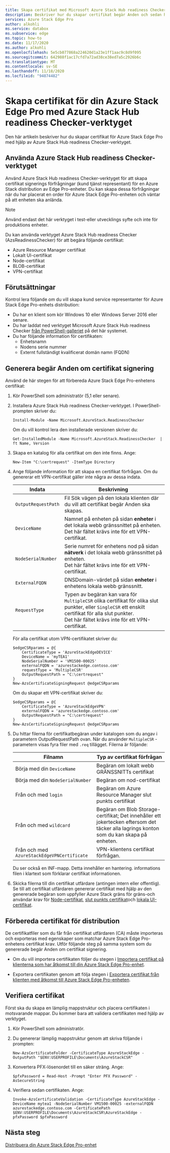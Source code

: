```yaml
---
title: Skapa certifikat med Microsoft Azure Stack Hub readiness Checker-verktyget | Microsoft Docs
description: Beskriver hur du skapar certifikat begär Anden och sedan hämtar och installerar certifikat på din Azure Stack Edge Pro GPU-enhet med hjälp av verktyget Azure Stack Hub readiness Checker.
services: Azure Stack Edge Pro
author: alkohli
ms.service: databox
ms.subservice: edge
ms.topic: how-to
ms.date: 11/17/2020
ms.author: alkohli
ms.openlocfilehash: 5e5cb077868a224620d1a23e1ff1aac9c8d9f095
ms.sourcegitcommit: 642988f1ac17cfd7a72ad38ce38ed7a5c2926b6c
ms.translationtype: MT
ms.contentlocale: sv-SE
ms.lasthandoff: 11/18/2020
ms.locfileid: "94874482"
---
```

# <a name="create-certificates-for-your-azure-stack-edge-pro-using-azure-stack-hub-readiness-checker-tool"></a>Skapa certifikat för din Azure Stack Edge Pro med Azure Stack Hub readiness Checker-verktyget 

<!--[!INCLUDE [applies-to-skus](../../includes/azure-stack-edge-applies-to-all-sku.md)]-->

Den här artikeln beskriver hur du skapar certifikat för Azure Stack Edge Pro med hjälp av Azure Stack Hub readiness Checker-verktyget. 

## <a name="using-azure-stack-hub-readiness-checker-tool"></a>Använda Azure Stack Hub readiness Checker-verktyget

Använd Azure Stack Hub readiness Checker-verktyget för att skapa certifikat signerings förfrågningar (kund tjänst representant) för en Azure Stack distribution av Edge Pro-enheter. Du kan skapa dessa förfrågningar när du har placerat en order för Azure Stack Edge Pro-enheten och väntar på att enheten ska anlända. 

> [!NOTE]
> Använd endast det här verktyget i test-eller utvecklings syfte och inte för produktions enheter. 

Du kan använda verktyget Azure Stack Hub readiness Checker (AzsReadinessChecker) för att begära följande certifikat:

- Azure Resource Manager certifikat
- Lokalt UI-certifikat
- Node-certifikat
- BLOB-certifikat
- VPN-certifikat


## <a name="prerequisites"></a>Förutsättningar

Kontrol lera följande om du vill skapa kund service representanter för Azure Stack Edge Pro-enhets distribution: 

- Du har en klient som kör Windows 10 eller Windows Server 2016 eller senare. 
- Du har laddat ned verktyget Microsoft Azure Stack Hub readiness Checker [från PowerShell-galleriet](https://aka.ms/AzsReadinessChecker) på det här systemet.
- Du har följande information för certifikaten:
  - Enhetsnamn
  - Nodens serie nummer
  - Externt fullständigt kvalificerat domän namn (FQDN)

## <a name="generate-certificate-signing-requests"></a>Generera begär Anden om certifikat signering

Använd de här stegen för att förbereda Azure Stack Edge Pro-enhetens certifikat:

1. Kör PowerShell som administratör (5,1 eller senare).
2. Installera Azure Stack Hub readiness Checker-verktyget. I PowerShell-prompten skriver du: 

    ```azurepowershell
    Install-Module -Name Microsoft.AzureStack.ReadinessChecker
    ```

    Om du vill kontrol lera den installerade versionen skriver du:  

    ```azurepowershell
    Get-InstalledModule -Name Microsoft.AzureStack.ReadinessChecker  | ft Name, Version 
    ```

3. Skapa en katalog för alla certifikat om den inte finns. Ange: 
    
    ```azurepowershell
    New-Item "C:\certrequest" -ItemType Directory
    ``` 
    
4. Ange följande information för att skapa en certifikat förfrågan. Om du genererar ett VPN-certifikat gäller inte några av dessa indata. 
    
    |Indata |Beskrivning  |
    |---------|---------|
    |`OutputRequestPath`|Fil Sök vägen på den lokala klienten där du vill att certifikat begär Anden ska skapas.        |
    |`DeviceName`|Namnet på enheten på sidan **enheter** i det lokala webb gränssnittet på enheten. <br> Det här fältet krävs inte för ett VPN-certifikat.         |
    |`NodeSerialNumber`|Serie numret för enhetens nod på sidan **nätverk** i det lokala webb gränssnittet på enheten. <br> Det här fältet krävs inte för ett VPN-certifikat.       |
    |`ExternalFQDN`|DNSDomain-värdet på sidan **enheter** i enhetens lokala webb gränssnitt.         |
    |`RequestType`|Typen av begäran kan vara för `MultipleCSR` olika certifikat för olika slut punkter, eller `SingleCSR` ett enskilt certifikat för alla slut punkter. <br> Det här fältet krävs inte för ett VPN-certifikat.     |

    För alla certifikat utom VPN-certifikatet skriver du: 
    
    ```azurepowershell
    $edgeCSRparams = @{
        CertificateType = 'AzureStackEdgeDEVICE'
        DeviceName = 'myTEA1'
        NodeSerialNumber = 'VM1500-00025'
        externalFQDN = 'azurestackedge.contoso.com'
        requestType = 'MultipleCSR'
        OutputRequestPath = "C:\certrequest"
    }
    New-AzsCertificateSigningRequest @edgeCSRparams
    ```

    Om du skapar ett VPN-certifikat skriver du: 

    ```azurepowershell
    $edgeCSRparams = @{
        CertificateType = 'AzureStackEdgeVPN'
        externalFQDN = 'azurestackedge.contoso.com'
        OutputRequestPath = "C:\certrequest"
    }
    New-AzsCertificateSigningRequest @edgeCSRparams
    ```

    
5. Du hittar filerna för certifikatbegäran under katalogen som du angav i parametern OutputRequestPath ovan. När du använder `MultipleCSR` -parametern visas fyra filer med `.req` tillägget. Filerna är följande:

    
    |Filnamn  |Typ av certifikat förfrågan  |
    |---------|---------|
    |Börja med din `DeviceName`     |Begäran om lokalt webb GRÄNSSNITTs certifikat      |
    |Börja med din `NodeSerialNumber`     |Begäran om nod-certifikat         |
    |Från och med `login`     |Begäran om Azure Resource Manager slut punkts certifikat       |
    |Från och med `wildcard`     |Begäran om Blob Storage-certifikat; Det innehåller ett jokertecken eftersom det täcker alla lagrings konton som du kan skapa på enheten.          |
    |Från och med `AzureStackEdgeVPNCertificate`     |VPN-klientens certifikat förfrågan.         |

    Du ser också en INF-mapp. Detta innehåller en hantering. <Edge-enhets namn> informations filen i klartext som förklarar certifikat informationen.  


6. Skicka filerna till din certifikat utfärdare (antingen intern eller offentlig). Se till att certifikat utfärdaren genererar certifikat med hjälp av den genererade begäran som uppfyller Azure Stack gräns för gräns-och användar krav för [Node-certifikat](azure-stack-edge-j-series-manage-certificates.md#node-certificates), [slut punkts certifikat](azure-stack-edge-j-series-manage-certificates.md#endpoint-certificates)och [lokala UI-certifikat](azure-stack-edge-j-series-manage-certificates.md#local-ui-certificates).

## <a name="prepare-certificates-for-deployment"></a>Förbereda certifikat för distribution

De certifikatfiler som du får från certifikat utfärdaren (CA) måste importeras och exporteras med egenskaper som matchar Azure Stack Edge Pro-enhetens certifikat krav. Utför följande steg på samma system som du genererade begär Anden om certifikat signering.

- Om du vill importera certifikaten följer du stegen i [Importera certifikat på klienterna som har åtkomst till din Azure Stack Edge Pro-enhet](azure-stack-edge-j-series-manage-certificates.md#import-certificates-on-the-client-accessing-the-device).

- Exportera certifikaten genom att följa stegen i [Exportera certifikat från klienten med åtkomst till Azure Stack Edge Pro-enheten](azure-stack-edge-j-series-manage-certificates.md#import-certificates-on-the-client-accessing-the-device).


## <a name="validate-certificates"></a>Verifiera certifikat

Först ska du skapa en lämplig mappstruktur och placera certifikaten i motsvarande mappar. Du kommer bara att validera certifikaten med hjälp av verktyget.

1. Kör PowerShell som administratör.

2. Du genererar lämplig mappstruktur genom att skriva följande i prompten:

    `New-AzsCertificateFolder -CertificateType AzureStackEdge -OutputPath "$ENV:USERPROFILE\Documents\AzureStackCSR"`

3. Konvertera PFX-lösenordet till en säker sträng. Ange:       

    `$pfxPassword = Read-Host -Prompt "Enter PFX Password" -AsSecureString` 

4. Verifiera sedan certifikaten. Ange:

    `Invoke-AzsCertificateValidation -CertificateType AzureStackEdge -DeviceName mytea1 -NodeSerialNumber VM1500-00025 -externalFQDN azurestackedge.contoso.com -CertificatePath $ENV:USERPROFILE\Documents\AzureStackCSR\AzureStackEdge -pfxPassword $pfxPassword`

## <a name="next-steps"></a>Nästa steg

[Distribuera din Azure Stack Edge Pro-enhet](azure-stack-edge-gpu-deploy-prep.md)
